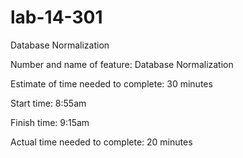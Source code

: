 # lab-14-301
Database Normalization

Number and name of feature: Database Normalization

Estimate of time needed to complete: 30 minutes

Start time: 8:55am

Finish time: 9:15am

Actual time needed to complete: 20 minutes